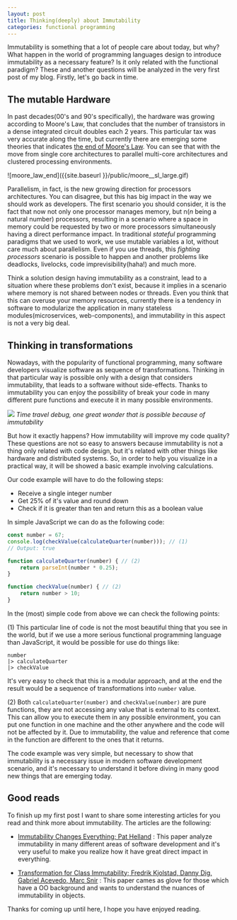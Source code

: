 ```yaml
---
layout: post
title: Thinking(deeply) about Immutability
categories: functional programming
---
```

Immutability is something that a lot of people care about today, but why? What happen in the world of programming languages design to introduce immutability as a necessary feature? Is it  only related with the functional paradigm? These and another questions will be analyzed in the very first post of my blog. Firstly, let's go back in time.

## The mutable Hardware

In past decades(00's and 90's specifically), the hardware was growing according to Moore's Law, that concludes that the number of transistors in a dense integrated circuit doubles each 2 years. This particular tax was very accurate along the time, but currently there are emerging some theories that indicates [the end of Moore's Law](https://rodneybrooks.com/the-end-of-moores-law/). You can see that with the move from single core architectures to parallel multi-core architectures and clustered processing environments.

![moore_law_end]({{site.baseurl }}/public/moore__sl_large.gif)

Parallelism, in fact, is the new growing direction for processors architectures. You can disagree, but this has big impact in the way we should work as developers. The first scenario you should consider, it is the fact that now not only one processor manages memory, but n(_n_ being a natural number) processors, resulting in a scenario where a space in memory could be requested by two or more processors simultaneously having a direct performance impact. In traditional _stateful_ programming paradigms that we used to work, we use mutable variables a lot, without care much about parallelism. Even if you use threads, this _fighting processors_ scenario is possible to happen and another problems like deadlocks, livelocks, code imprevisibility(haha!) and much more.

Think a solution design having immutability as a constraint, lead to a situation where these problems don't exist, because it implies in a scenario where memory is not shared between nodes or threads. Even you think that this can overuse your memory resources, currently there is a tendency in software to modularize the application in many stateless modules(microservices, web-components), and immutability in this aspect is not a very big deal.

## Thinking in transformations

Nowadays, with the popularity of functional programming, many software developers visualize software as sequence of transformations. Thinking in that particular way is possible only with a design that considers immutability, that leads to a software without side-effects. Thanks to immutability you can enjoy the possibility of break your code in many different pure functions and execute it in many possible environments.

![](https://camo.githubusercontent.com/c2c0ba1ad82d003b5386404ae09c00763d73510c/687474703a2f2f692e696d6775722e636f6d2f72764352394f512e706e67)
*Time travel debug, one great wonder that is possible because of immutability*

But how it exactly happens? How immutability will improve my code quality? These questions are not so easy to answers because immutability is not a thing only related with code design, but it's related with other things like hardware and distributed systems. So, in order to help you visualize in a practical way, it will be showed a basic example involving calculations.

Our code example will have to do the following steps:

* Receive a single integer number
* Get 25% of it's value and round down
* Check if it is greater than ten and return this as a boolean value

In simple JavaScript we can do as the following code:

```javascript
const number = 67;
console.log(checkValue(calculateQuarter(number))); // (1)
// Output: true

function calculateQuarter(number) { // (2)
    return parseInt(number * 0.25);
}

function checkValue(number) { // (2)
    return number > 10;
}
```

In the (most) simple code from above we can check the following points:

(1) This particular line of code is not the most beautiful thing that you see in the world, but if we use a more serious functional programming language than JavaScript, it would be possible for use do things like:

```
number
|> calculateQuarter
|> checkValue
```

It's very easy to check that this is a modular approach, and at the end the result would be a sequence of transformations into `number` value.

(2) Both `calculateQuarter(number)` and `checkValue(number)` are pure functions, they are not accessing any value that is external to its context. This can allow you to execute them in any possible environment, you can put one function in one machine and the other anywhere and the code will not be affected by it. Due to immutability, the value and reference that come in the function are different to the ones that it returns.

The code example was very simple, but necessary to show that immutability is a necessary issue in modern software development scenario, and it's necessary to understand it before diving in many good new things that are emerging today.

## Good reads

To finish up my first post I want to share some interesting articles for you read and think more about immutability. The articles are the following:

*  [Immutability Changes Everything; Pat Helland](http://cidrdb.org/cidr2015/Papers/CIDR15_Paper16.pdf) : This paper analyze immutability in many different areas of software development and it's very useful to make you realize how it have great direct impact in everything.

*  [Transformation for Class Immutability; Fredrik Kjolstad, Danny Dig, Gabriel Acevedo, Marc Snir](http://people.csail.mit.edu/fred/immutator.pdf) : This paper cames as glove for those which have a OO background and wants to understand the nuances of immutability in objects.

Thanks for coming up until here, I hope you have enjoyed reading.
